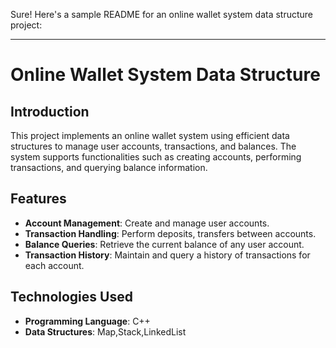 Sure! Here's a sample README for an online wallet system data structure project:

---

# Online Wallet System Data Structure

## Introduction

This project implements an online wallet system using efficient data structures to manage user accounts, transactions, and balances. The system supports functionalities such as creating accounts, performing transactions, and querying balance information.

## Features

- **Account Management**: Create and manage user accounts.
- **Transaction Handling**: Perform deposits, transfers between accounts.
- **Balance Queries**: Retrieve the current balance of any user account.
- **Transaction History**: Maintain and query a history of transactions for each account.


## Technologies Used

- **Programming Language**: C++
- **Data Structures**: Map,Stack,LinkedList
